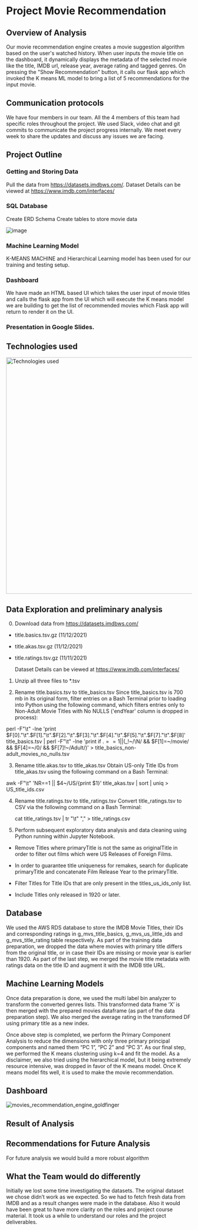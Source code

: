 # Project Movie Recommendation

## Overview of Analysis
Our movie recommendation engine creates a movie suggestion algorithm based on the user's watched history. When user inputs the movie title on the dashboard, it dynamically displays the metadata of the selected movie like the title, IMDB url, release year, average rating and tagged genres. On pressing the "Show Recommendation" button, it calls our flask app which invoked the K means ML model to bring a list of 5 recommendations for the input movie.


## Communication protocols
We have four members in our team. All the 4 members of this team had specific roles throughout the project. We used Slack, video chat and git commits to communicate the project progress internally. We meet every week to share the updates and discuss any issues we are facing.

## Project Outline
### Getting and Storing Data
Pull the data from https://datasets.imdbws.com/. Dataset Details can be viewed at https://www.imdb.com/interfaces/

### SQL Database
Create ERD Schema
Create tables to store movie data

![image](https://user-images.githubusercontent.com/85711507/142744836-c2c47d34-e8d5-4fe4-a7f3-19c904bbee47.png)


### Machine Learning Model
K-MEANS MACHINE and Hierarchical Learning model has been used for our training and testing setup.


### Dashboard
We have made an HTML based UI which takes the user input of movie titles and calls the flask app from the UI which will execute the K means model we are building to get the list of recommended movies which Flask app will return to render it on the UI.

### Presentation in Google Slides.


## Technologies used

<img width="640" alt="Technologies used" src="https://user-images.githubusercontent.com/85711507/142743488-353115cf-50e0-436e-846f-95f25575fed4.png">



## Data Exploration and preliminary analysis

0. Download data from https://datasets.imdbws.com/

- title.basics.tsv.gz (11/12/2021)
- title.akas.tsv.gz (11/12/2021)
- title.ratings.tsv.gz (11/11/2021)

    Dataset Details can be viewed at https://www.imdb.com/interfaces/


1. Unzip all three files to *.tsv

2. Rename title.basics.tsv to title_basics.tsv
    Since title_basics.tsv is 700 mb in its original form, filter entries on a Bash Terminal      prior to loading into Python using the following command, which filters entries only to Non-Adult Movie Titles with No NULLS
 ('endYear' column is dropped in process):



perl -F"\t" -lne 'print $F[0]."\t".$F[1]."\t".$F[2]."\t".$F[3]."\t".$F[4]."\t".$F[5]."\t".$F[7]."\t".$F[8]' title_basics.tsv | perl -F"\t" -lne 'print if $.==1 || ($_!~/\\N/ && $F[1]=~/movie/ && $F[4]=~/0/ && $F[7]!~/Adult/)' > title_basics_non-adult_movies_no_nulls.tsv



3. Rename title.akas.tsv to title_akas.tsv
    Obtain US-only Title IDs from title_akas.tsv using the following command on a Bash Terminal:

 awk -F"\t" 'NR==1 || $4~/US/{print $1}' title_akas.tsv | sort | uniq > US_title_ids.csv


4. Rename title.ratings.tsv to title_ratings.tsv
    Convert title_ratings.tsv to CSV via the following command on a Bash Terminal:
    
     cat title_ratings.tsv | tr "\t" "," > title_ratings.csv



5. Perform subsequent exploratory data analysis and data cleaning using Python     running within Jupyter Notebook.

- Remove Titles where primaryTitle is not the same as originalTitle in order to      filter out films which were US Releases of Foreign Films.

- In order to guarantee title uniqueness for remakes, search for duplicate primaryTitle and concatenate Film Release Year to the primaryTitle.

- Filter Titles for Title IDs that are only present in the  titles_us_ids_only list.

- Include Titles only released in 1920 or later.


## Database
We used the AWS RDS database to store the IMDB Movie Titles, their IDs and corresponding ratings in g_mvs_title_basics, g_mvs_us_little_ids and g_mvs_title_rating table respectively. As part of the training data preparation, we dropped the data where movies with primary title differs from the original title, or in case their IDs are missing or movie year is earlier than 1920. As part of the last step, we merged the movie title metadata with ratings data on the title ID and augment it with the IMDB title URL.

## Machine Learning Models

Once data preparation is done, we used the multi label bin analyzer to transform the converted genres lists. This transformed data frame ‘X’ is then merged with the prepared movies dataframe (as part of the data preparation step). We also merged the average rating in the transformed DF using primary title as a new index. 

Once above step is completed, we perform the Primary Component Analysis to reduce the dimensions with only three primary principal components and named them “PC 1”, “PC 2” and “PC 3”. As our final step, we performed the K means clustering using k=4 and fit the model. As a disclaimer, we also tried using the hierarchical model, but it being extremely resource intensive, was dropped in favor of the K means model. Once  K means model fits well, it is used to make the movie recommendation.

## Dashboard

![movies_recommendation_engine_goldfinger](https://user-images.githubusercontent.com/85711507/142745152-8562626d-e67b-42b2-84b3-ede8d7b560f9.png)


## Result of Analysis







## Recommendations for Future Analysis
For future analysis we would build a more robust algorithm




## What the Team would do differently

Initially we lost some time investigating the datasets. The original dataset we chose didn’t work as we expected. So we had to fetch fresh data from IMDB and as a result changes were made in the database. 
Also it would have been great to have more clarity on the roles and project course material. It took us a while to understand our roles and the project deliverables.








